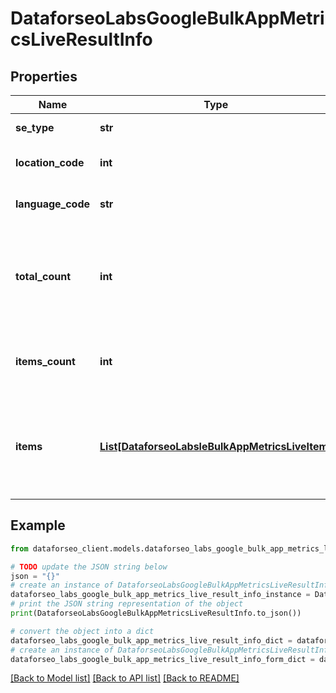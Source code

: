 # DataforseoLabsGoogleBulkAppMetricsLiveResultInfo


## Properties

Name | Type | Description | Notes
------------ | ------------- | ------------- | -------------
**se_type** | **str** | search engine type | [optional] 
**location_code** | **int** | location code in a POST array | [optional] 
**language_code** | **str** | language code in a POST array | [optional] 
**total_count** | **int** | total amount of results in our database relevant to your request | [optional] 
**items_count** | **int** | the number of results returned in the items array | [optional] 
**items** | [**List[DataforseoLabsleBulkAppMetricsLiveItem]**](DataforseoLabsleBulkAppMetricsLiveItem.md) | contains data related to the ranking app metrics of the specified application | [optional] 

## Example

```python
from dataforseo_client.models.dataforseo_labs_google_bulk_app_metrics_live_result_info import DataforseoLabsGoogleBulkAppMetricsLiveResultInfo

# TODO update the JSON string below
json = "{}"
# create an instance of DataforseoLabsGoogleBulkAppMetricsLiveResultInfo from a JSON string
dataforseo_labs_google_bulk_app_metrics_live_result_info_instance = DataforseoLabsGoogleBulkAppMetricsLiveResultInfo.from_json(json)
# print the JSON string representation of the object
print(DataforseoLabsGoogleBulkAppMetricsLiveResultInfo.to_json())

# convert the object into a dict
dataforseo_labs_google_bulk_app_metrics_live_result_info_dict = dataforseo_labs_google_bulk_app_metrics_live_result_info_instance.to_dict()
# create an instance of DataforseoLabsGoogleBulkAppMetricsLiveResultInfo from a dict
dataforseo_labs_google_bulk_app_metrics_live_result_info_form_dict = dataforseo_labs_google_bulk_app_metrics_live_result_info.from_dict(dataforseo_labs_google_bulk_app_metrics_live_result_info_dict)
```
[[Back to Model list]](../README.md#documentation-for-models) [[Back to API list]](../README.md#documentation-for-api-endpoints) [[Back to README]](../README.md)


